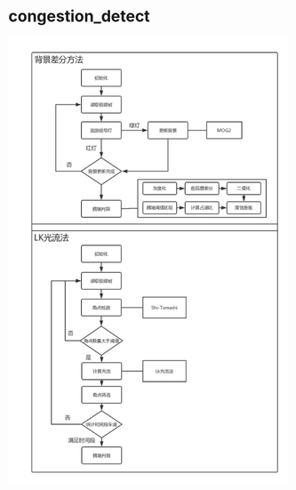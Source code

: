# congestion_detect

![attrs](https://github.com/ash975/congestion_detect/blob/master/doc/%E6%8B%A5%E5%A0%B5%E6%A3%80%E6%B5%8B.png?raw=true)
